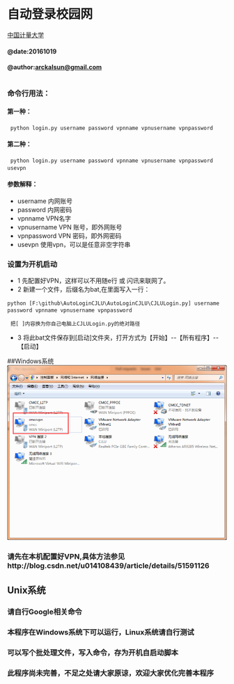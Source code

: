 # 自动登录校园网
 [中国计量大学](http://www.cjlu.edu.cn)
#### @date:20161019
#### @author:arckalsun@gmail.com
# 
### 命令行用法：
#### 第一种：
` python login.py username password vpnname vpnusername vpnpassword`
#### 第二种：
` python login.py username password vpnname vpnusername vpnpassword usevpn`
#### 参数解释：
* username 内网账号
* password 内网密码
* vpnname VPN名字
* vpnusername VPN 账号，即外网账号
* vpnpassword VPN 密码，即外网密码
* usevpn 使用vpn，可以是任意非空字符串

### 设置为开机启动

* 1 先配置好VPN，这样可以不用随e行 或 闪讯来联网了。
* 2  新建一个文件，后缀名为bat,在里面写入一行：
``` 
python [F:\github\AutoLoginCJLU\AutoLoginCJLU\CJLULogin.py] username password vpnname vpnusername vpnpassword
```  
     把[ ]内容换为你自己电脑上CJLULogin.py的绝对路径

* 3  将此bat文件保存到[启动]文件夹，打开方式为【开始】--【所有程序】--【启动】

##Windows系统
![vpn_win.png](vpn_win.png)
### 请先在本机配置好VPN,具体方法参见http://blog.csdn.net/u014108439/article/details/51591126
## Unix系统
### 请自行Google相关命令
### 本程序在Windows系统下可以运行，Linux系统请自行测试
### 可以写个批处理文件，写入命令，存为开机自启动脚本
### 此程序尚未完善，不足之处请大家原谅，欢迎大家优化完善本程序
#
#
#
